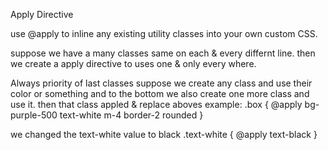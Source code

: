 Apply Directive

use @apply to inline any existing utility classes into your own custom CSS.

suppose we have a many classes same on each & every differnt line. then we create a apply directive to uses one & only every where. 


Always priority of last classes suppose we create any class and use their color or something and to the bottom
we also create one more class and use it. then that class appled & replace aboves example:
.box { 
    @apply bg-purple-500 text-white m-4 border-2 rounded
}

we changed the text-white value to black
.text-white {
    @apply text-black
}


